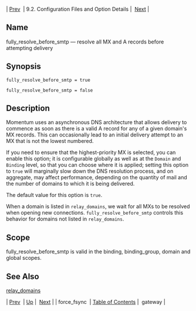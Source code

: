 | [Prev](conf.ref.force_fsync)  | 9.2. Configuration Files and Option Details |  [Next](conf.ref.gateway.php) |

<a name="conf.ref.fully_resolve_before_smtp"></a>
## Name

fully_resolve_before_smtp — resolve all MX and A records before attempting delivery

## Synopsis

`fully_resolve_before_smtp = true`

`fully_resolve_before_smtp = false`

<a name="idp9630080"></a>
## Description

Momentum uses an asynchronous DNS architecture that allows delivery to commence as soon as there is a valid A record for any of a given domain's MX records. This can occasionally lead to an initial delivery attempt to an MX that is not the lowest numbered.

If you need to ensure that the highest-priority MX is selected, you can enable this option; it is configurable globally as well as at the `Domain` and `Binding` level, so that you can choose where it is applied; setting this option to `true` will marginally slow down the DNS resolution process, and on aggregate, may affect performance, depending on the quantity of mail and the number of domains to which it is being delivered.

The default value for this option is `true`.

When a domain is listed in `relay_domains`, we wait for all MXs to be resolved when opening new connections. `fully_resolve_before_smtp` controls this behavior for domains not listed in `relay_domains`.

<a name="idp9636912"></a>
## Scope

fully_resolve_before_smtp is valid in the binding, binding_group, domain and global scopes.

<a name="idp9638608"></a>
## See Also

[relay_domains](conf.ref.relay_domains "relay_domains")

| [Prev](conf.ref.force_fsync)  | [Up](conf.ref.files.php) |  [Next](conf.ref.gateway.php) |
| force_fsync  | [Table of Contents](index) |  gateway |
